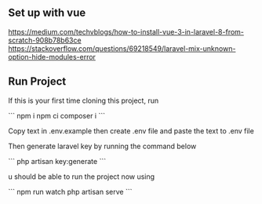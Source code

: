 ## Set up with vue
https://medium.com/techvblogs/how-to-install-vue-3-in-laravel-8-from-scratch-908b78b63ce
https://stackoverflow.com/questions/69218549/laravel-mix-unknown-option-hide-modules-error

## Run Project
<p>If this is your first time cloning this project, run</p>
```
npm i
npm ci
composer i
```
<p>Copy text in .env.example then create .env file and paste the text to .env file</p>
<p>Then generate laravel key by running the command below </p>
```
php artisan key:generate
```

<p>u should be able to run the project now using</p>
```
npm run watch
php artisan serve
```
